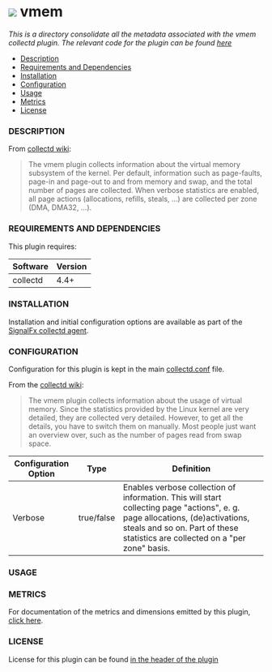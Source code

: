 # ![](https://github.com/signalfx/integrations/blob/master/collectd/img/integration_collectd.png) vmem

_This is a directory consolidate all the metadata associated with the vmem collectd plugin. The relevant code for the plugin can be found [here](https://github.com/signalfx/collectd/blob/master/src/vmem.c)_

- [Description](#description)
- [Requirements and Dependencies](#requirements-and-dependencies)
- [Installation](#installation)
- [Configuration](#configuration)
- [Usage](#usage)
- [Metrics](#metrics)
- [License](#license)

### DESCRIPTION

From [collectd wiki](https://collectd.org/wiki/index.php/Plugin:vmem):

> The vmem plugin collects information about the virtual memory subsystem of the kernel. Per default, information such as page-faults, page-in and page-out to and from memory and swap, and the total number of pages are collected. When verbose statistics are enabled, all page actions (allocations, refills, steals, …) are collected per zone (DMA, DMA32, …).

### REQUIREMENTS AND DEPENDENCIES

This plugin requires:

| Software          | Version        |
|-------------------|----------------|
|  collectd   |  4.4+  |

### INSTALLATION

Installation and initial configuration options are available as part of the [SignalFx collectd agent](https://github.com/signalfx/integrations/tree/master/collectd).


### CONFIGURATION

Configuration for this plugin is kept in the main [collectd.conf](https://github.com/signalfx/integrations/blob/master/collectd/collectd.conf) file.

From the [collectd wiki](https://collectd.org/documentation/manpages/collectd.conf.5.shtml#plugin_vmem):

> The vmem plugin collects information about the usage of virtual memory. Since the statistics provided by the Linux kernel are very detailed, they are collected very detailed. However, to get all the details, you have to switch them on manually. Most people just want an overview over, such as the number of pages read from swap space.

| Configuration Option | Type | Definition |
|----------------------|------|------------|
|Verbose| true/false|Enables verbose collection of information. This will start collecting page "actions", e. g. page allocations, (de)activations, steals and so on. Part of these statistics are collected on a "per zone" basis.|

### USAGE

### METRICS

For documentation of the metrics and dimensions emitted by this plugin, [click here](././docs).

### LICENSE

License for this plugin can be found [in the header of the plugin](https://github.com/signalfx/collectd/blob/master/src/vmem.c)
